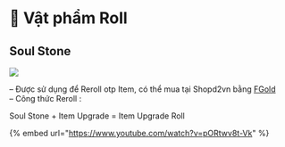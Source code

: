 # 🎲 Vật phẩm Roll

## Soul Stone



![](https://i0.wp.com/diablo2-vn.com/tm/app/uploads/2023/12/soul.png?resize=164%2C80\&ssl=1)

– Được sử dụng để Reroll otp Item, có thể mua tại Shopd2vn bằng [FGold](https://diablo2-vn.com/tm/docs/wiki/tham-gia-d2vn/tien-te-trong-game/fgold/)\
– Công thức Reroll :

Soul Stone + Item Upgrade = Item Upgrade Roll

{% embed url="https://www.youtube.com/watch?v=pORtwv8t-Vk" %}
